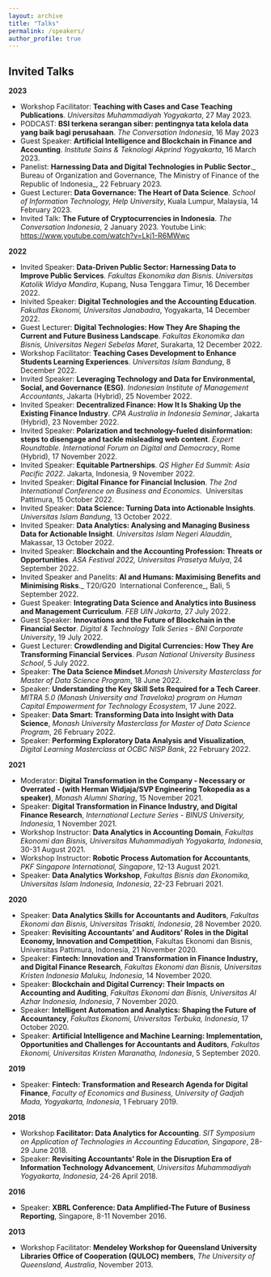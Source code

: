 ```yaml
---
layout: archive
title: "Talks"
permalink: /speakers/
author_profile: true
---
```




Invited Talks
----

**2023**
* Workshop Facilitator: **Teaching with Cases and Case Teaching Publications**. _Universitas Muhammadiyah Yogyakarta_, 27 May 2023.
* PODCAST: **BSI terkena serangan siber: pentingnya tata kelola data yang baik bagi perusahaan**. _The Conversation Indonesia_, 16 May 2023
* Guest Speaker: **Artificial Intelligence and Blockchain in Finance and Accounting**. _Institute Sains & Teknologi Akprind Yogyakarta_, 16 March 2023.
* Panelist: **Harnessing Data and Digital Technologies in Public Sector**._ Bureau of Organization and Governance, The Ministry of Finance of the Republic of Indonesia_, 22 February 2023.
* Guest Lecturer: **Data Governance: The Heart of Data Science**. _School of Information Technology, Help University_, Kuala Lumpur, Malaysia, 14 February 2023.
* Invited Talk: **The Future of Cryptocurrencies in Indonesia**. _The Conversation Indonesia_, 2 January 2023. Youtube Link: https://www.youtube.com/watch?v=Lkj1-R6MWwc

**2022**
* Invited Speaker: **Data-Driven Public Sector: Harnessing Data to Improve Public Services**. _Fakultas Ekonomika dan Bisnis. Universitas Katolik Widya Mandira_, Kupang, Nusa Tenggara Timur, 16 December 2022.
* Inivited Speaker: **Digital Technologies and the Accounting Education**. _Fakultas Ekonomi, Universitas Janabadra_, Yogyakarta, 14 December 2022.
* Guest Lecturer: **Digital Technologies: How They Are Shaping the Current and Future Business Landscape**. _Fakultas Ekonomika dan Bisnis, Universitas Negeri Sebelas Maret_, Surakarta, 12 December 2022.
* Workshop Facilitator: **Teaching Cases Development to Enhance Students Learning Experiences**. _Universitas Islam Bandung_, 8 December 2022.
* Invited Speaker: **Leveraging Technology and Data for Environmental, Social, and Governance (ESG)**. _Indonesian Institute of Management Accountants_, Jakarta (Hybrid), 25 November 2022.
* Invited Speaker: **Decentralized Finance: How It Is Shaking Up the Existing Finance Industry**. _CPA Australia in Indonesia Seminar_, Jakarta (Hybrid), 23 November 2022.
* Invited Speaker: **Polarization and technology-fueled disinformation: steps to disengage and tackle misleading web content**. _Expert Roundtable. International Forum on Digital and Democracy_, Rome (Hybrid), 17 November 2022.
* Invited Speaker: **Equitable Partnerships**. _QS Higher Ed Summit: Asia Pacific 2022_. Jakarta, Indonesia, 9 November 2022.
* Invited Speaker: **Digital Finance for Financial Inclusion**. _The 2nd International Conference on Business and Economics_.  Universitas Pattimura, 15 October 2022.
* Invited Speaker: **Data Science: Turning Data into Actionable Insights**. _Universitas Islam Bandung_, 13 October 2022.
* Invited Speaker: **Data Analytics: Analysing and Managing Business Data for Actionable Insight**. _Universitas Islam Negeri Alauddin_, Makassar, 13 October 2022.
* Invited Speaker: **Blockchain and the Accounting Profession: Threats or Opportunities**. _ASA Festival 2022, Universitas Prasetya Mulya_, 24 September 2022.
* Invited Speaker and Panelits: **AI and Humans: Maximising Benefits and Minimising Risks**._ T20/G20  International Conference_, Bali, 5 September 2022.
* Guest Speaker: **Integrating Data Science and Analytics into Business and Management Curriculum**. _FEB UIN Jakarta_, 27 July 2022.
* Guest Speaker: **Innovations and the Future of Blockchain in the Financial Sector**. _Digital & Technology Talk Series - BNI Corporate University_, 19 July 2022.
* Guest Lecturer: **Crowdlending and Digital Currencies: How They Are Transforming Financial Services**. _Pusan National University Business School_, 5 July 2022.
* Speaker: **The Data Science Mindset**._Monash University Masterclass for Master of Data Science Program_, 18 June 2022.
* Speaker: **Understanding the Key Skill Sets Required for a Tech Career**. _MITRA 5.0 (Monash University and Traveloka) program on Human Capital Empowerment for Technology Ecosystem_, 17 June 2022.
* Speaker: **Data Smart: Transforming Data into Insight with Data Science**, _Monash University Masterclass for Master of Data Science Program_, 26 February 2022.
* Speaker: **Performing Exploratory Data Analysis and Visualization**, _Digital Learning Masterclass at OCBC NISP Bank_, 22 February 2022.

**2021**
* Moderator: **Digital Transformation in the Company - Necessary or Overrated - (with Herman Widjaja/SVP Engineering Tokopedia as a speaker)**, _Monash Alumni Sharing_, 15 November 2021.
* Speaker: **Digital Transformation in Finance Industry, and Digital Finance Research**, _International Lecture Series - BINUS University, Indonesia_, 1 November 2021.
* Workshop Instructor: **Data Analytics in Accounting Domain**, _Fakultas Ekonomi dan Bisnis, Universitas Muhammadiyah Yogyakarta, Indonesia_, 30-31 August 2021.
* Workshop Instructor: **Robotic Process Automation for Accountants**, _PKF Singapore International, Singapore_, 12-13 August 2021.
* Speaker: **Data Analytics Workshop**, _Fakultas Bisnis dan Ekonomika, Universitas Islam Indonesia, Indonesia_, 22-23 Februari 2021.

**2020**
* Speaker: **Data Analytics Skills for Accountants and Auditors**, _Fakultas Ekonomi dan Bisnis, Universitas Trisakti, Indonesia_, 28 November 2020.
* Speaker: **Revisiting Accountants’ and Auditors’ Roles in the Digital Economy, Innovation and Competition**, Fakultas Ekonomi dan Bisnis, Universitas Pattimura, Indonesia, 21 November 2020.
* Speaker: **Fintech: Innovation and Transformation in Finance Industry, and Digital Finance Research**, _Fakultas Ekonomi dan Bisnis, Universitas Kristen Indonesia Maluku, Indonesia_, 14 November 2020.
* Speaker: **Blockchain and Digital Currency: Their Impacts on Accounting and Auditing**, _Fakultas Ekonomi dan Bisnis, Universitas Al Azhar Indonesia, Indonesia_, 7 November 2020.
* Speaker: **Intelligent Automation and Analytics: Shaping the Future of Accountancy**, _Fakultas Ekonomi, Universitas Terbuka, Indonesia_, 17 October 2020.
* Speaker: **Artificial Intelligence and Machine Learning: Implementation, Opportunities and Challenges for Accountants and Auditors**, _Fakultas Ekonomi, Universitas Kristen Maranatha, Indonesia_, 5 September 2020.

**2019**
* Speaker: **Fintech: Transformation and Research Agenda for Digital Finance**, _Faculty of Economics and Business, University of Gadjah Mada, Yogyakarta, Indonesia_, 1 February 2019.

**2018**
* Workshop **Facilitator: Data Analytics for Accounting**. _SIT Symposium on Application of Technologies in Accounting Education, Singapore_, 28-29 June 2018.
* Speaker: **Revisiting Accountants' Role in the Disruption Era of Information Technology Advancement**, _Universitas Muhammadiyah Yogyakarta, Indonesia_, 24-26 April 2018.

**2016**
* Speaker: **XBRL Conference: Data Amplified-The Future of Business Reporting**, Singapore, 8-11 November 2016.

**2013**
* Workshop Facilitator: **Mendeley Workshop for Queensland University Libraries Office of Cooperation (QULOC) members**, _The University of Queensland, Australia_, November 2013.
